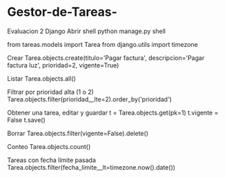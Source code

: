 # Gestor-de-Tareas-
Evaluacion 2 Django
Abrir shell
python manage.py shell

from tareas.models import Tarea from django.utils import timezone

Crear
Tarea.objects.create(titulo='Pagar factura', descripcion='Pagar factura luz', prioridad=2, vigente=True)

Listar
Tarea.objects.all()

Filtrar por prioridad alta (1 o 2)
Tarea.objects.filter(prioridad__lte=2).order_by('prioridad')

Obtener una tarea, editar y guardar
t = Tarea.objects.get(pk=1) t.vigente = False t.save()

Borrar
Tarea.objects.filter(vigente=False).delete()

Conteo
Tarea.objects.count()

Tareas con fecha límite pasada
Tarea.objects.filter(fecha_limite__lt=timezone.now().date())
